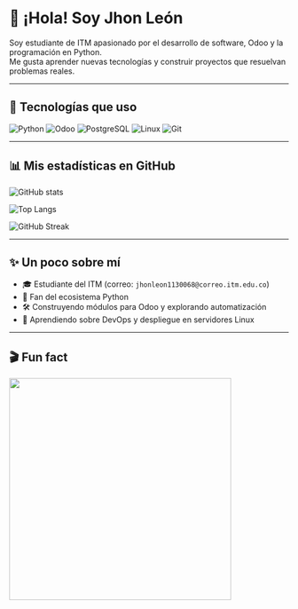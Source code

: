 # 👋 ¡Hola! Soy Jhon León  

Soy estudiante de ITM apasionado por el desarrollo de software, Odoo y la programación en Python.  
Me gusta aprender nuevas tecnologías y construir proyectos que resuelvan problemas reales.  

---

## 🚀 Tecnologías que uso
![Python](https://img.shields.io/badge/Python-3776AB?style=for-the-badge&logo=python&logoColor=white)
![Odoo](https://img.shields.io/badge/Odoo-714B67?style=for-the-badge&logo=odoo&logoColor=white)
![PostgreSQL](https://img.shields.io/badge/PostgreSQL-336791?style=for-the-badge&logo=postgresql&logoColor=white)
![Linux](https://img.shields.io/badge/Linux-FCC624?style=for-the-badge&logo=linux&logoColor=black)
![Git](https://img.shields.io/badge/Git-F05032?style=for-the-badge&logo=git&logoColor=white)

---

## 📊 Mis estadísticas en GitHub
![GitHub stats](https://github-readme-stats.vercel.app/api?username=matatanstudent10&show_icons=true&theme=radical)

![Top Langs](https://github-readme-stats.vercel.app/api/top-langs/?username=matatanstudent10&layout=compact&theme=tokyonight)

![GitHub Streak](https://github-readme-streak-stats.herokuapp.com/?user=matatanstudent10&theme=dark)

---

## ✨ Un poco sobre mí
- 🎓 Estudiante del ITM (correo: `jhonleon1130068@correo.itm.edu.co`)  
- 🐍 Fan del ecosistema Python  
- 🛠️ Construyendo módulos para Odoo y explorando automatización  
- 🌱 Aprendiendo sobre DevOps y despliegue en servidores Linux  

---

## 🎬 Fun fact
<img src="https://media.giphy.com/media/qgQUggAC3Pfv687qPC/giphy.gif" width="400">
